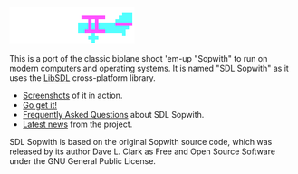 
![CGA colored Sopwith Camel](sopattack.png)

This is a port of the classic biplane shoot 'em-up "Sopwith" to run on modern
computers and operating systems. It is named "SDL Sopwith" as it uses the
[LibSDL](https://www.libsdl.org/) cross-platform library.

* [Screenshots](sshot.md) of it in action.
* [Go get it!](getit.md)
* [Frequently Asked Questions](FAQ.md) about SDL Sopwith.
* [Latest news](news.md) from the project.

SDL Sopwith is based on the original Sopwith source code, which was
released by its author Dave L. Clark as Free and Open Source Software under the
GNU General Public License.

